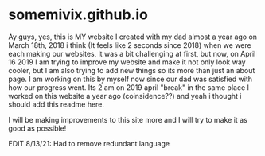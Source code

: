 # somemivix.github.io
Ay guys, yes, this is MY website I created with my dad almost a year ago on March 18th, 2018 i think (It feels like 2 seconds since 2018) when we were each making our websites, it was a bit challenging at first, but now, on April 16 2019 I am trying to improve my website and make it not only look way cooler, but I am also trying to add new things so its more than just an about page. I am working on this by myself now since our dad was satisfied with how our progress went. Its 2 am on 2019 april "break" in the same place I worked on this website a year ago (coinsidence??) and yeah i thought i should add this readme here.

I will be making improvements to this site more and I will try to make it as good as possible!

EDIT 8/13/21: Had to remove redundant language
